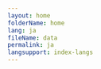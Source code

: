 ```yaml
---
layout: home
folderName: home
lang: ja
fileName: data
permalink: ja
langsupport: index-langs
---
```

